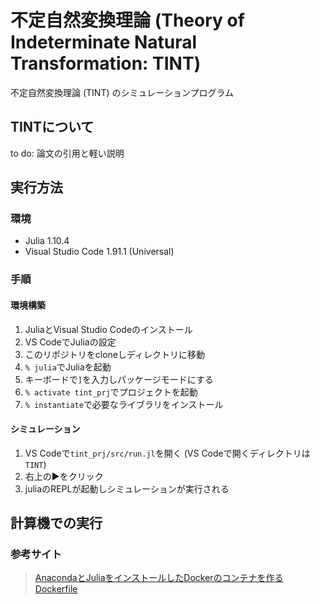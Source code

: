 # 不定自然変換理論 (Theory of Indeterminate Natural Transformation: TINT)
不定自然変換理論 (TINT) のシミュレーションプログラム

## TINTについて
to do: 論文の引用と軽い説明

## 実行方法
### 環境
- Julia 1.10.4
- Visual Studio Code 1.91.1 (Universal)
### 手順
#### 環境構築
1. JuliaとVisual Studio Codeのインストール
2. VS CodeでJuliaの設定
3. このリポジトリをcloneしディレクトリに移動
5. `% julia`でJuliaを起動
6. キーボードで`]`を入力しパッケージモードにする
7. `% activate tint_prj`でプロジェクトを起動
8. `% instantiate`で必要なライブラリをインストール
#### シミュレーション
1. VS Codeで`tint_prj/src/run.jl`を開く (VS Codeで開くディレクトリは`TINT`)
2. 右上の▶︎をクリック
3. juliaのREPLが起動しシミュレーションが実行される

## 計算機での実行
### 参考サイト  
> [AnacondaとJuliaをインストールしたDockerのコンテナを作るDockerfile](https://eqseqs.hatenablog.com/entry/2020/07/26/180318)
